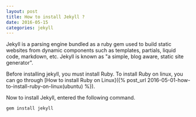 ```yaml
---
layout: post
title: How to install Jekyll ?
date: 2016-05-15
categories: jekyll
---
```


Jekyll is a parsing engine bundled as a ruby gem used to build static websites from dynamic components such as templates, partials, liquid code, markdown, etc. Jekyll is known as "a simple, blog aware, static site generator".

Before installing jekyll, you must install Ruby. To install Ruby on linux, you can go through [How to install Ruby on Linux]({% post_url 2016-05-01-how-to-install-ruby-on-linux(ubuntu) %}).

Now to install Jekyll, entered the following command.

``` bash
gem install jekyll
```
